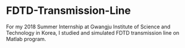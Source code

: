 # FDTD-Transmission-Line
For my 2018 Summer Internship at Gwangju Institute of Science and Technology in Korea, I studied and simulated FDTD transmission line on Matlab program.

